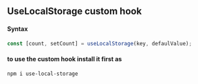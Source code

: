 ## UseLocalStorage custom hook

#### Syntax

```jsx
const [count, setCount] = useLocalStorage(key, defaulValue);
```

#### to use the custom hook install it first as

```bash
npm i use-local-storage
```
